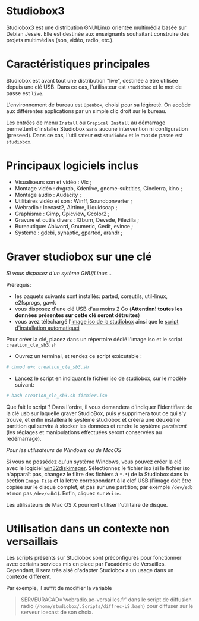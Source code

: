 Studiobox3
=============================================

Studiobox3 est une distribution GNU/Linux orientée multimédia 
basée sur Debian Jessie. Elle est destinée aux enseignants souhaitant 
construire des projets multimédias (son, vidéo, radio, etc.).

# Caractéristiques principales #

Studiobox est avant tout une distribution "live", destinée à être utilisée depuis une clé USB. Dans ce cas, l'utilisateur est `studiobox` et le mot de passe est `live`.

L'environnement de bureau est `Openbox`, choisi pour sa légèreté. On accède aux différentes applications par un simple clic droit sur le bureau.

Les entrées de menu `Install` ou `Grapical Install` au démarrage permettent d'installer Studiobox sans aucune intervention ni configuration (preseed). Dans ce cas, l'utilisateur est `studiobox` et le mot de passe est `studiobox`.

# Principaux logiciels inclus #

* Visualiseurs son et vidéo : Vlc ;
* Montage vidéo : dvgrab, Kdenlive, gnome-subtitles, Cinelerra, kino ;
* Montage audio : Audacity ;
* Utilitaires vidéo et son : Winff, Soundconverter ;
* Webradio : Icecast2, Airtime, Liquidsoap ;
* Graphisme : Gimp, Gpicview, Gcolor2 ;
* Gravure et outils divers : Xfburn, Devede, Filezilla ;
* Bureautique: Abiword, Gnumeric, Gedit, evince ;
* Système : gdebi, synaptic, gparted, arandr ;


# Graver studiobox sur une clé #

_Si vous disposez d'un sytème GNU/Linux..._

Prérequis:
* les paquets suivants sont installés: parted, coreutils, util-linux, e2fsprogs, gawk
* vous disposez d'une clé USB d'au moins 2 Go (**Attention! toutes les données présentes sur cette clé seront détruites**)
* vous avez téléchargé l'[image iso de la studiobox](http://www.education-aux-medias.ac-versailles.fr/studiobox/) ainsi que le [script d'installation automatiquei](http://www.education-aux-medias.ac-versailles.fr/studiobox/creation_cle_sb3.sh)

Pour créer la clé, placez dans un répertoire dédié l'image iso et le script `creation_cle_sb3.sh`

* Ouvrez un terminal, et rendez ce script exécutable :
```sh
# chmod u+x creation_cle_sb3.sh
```
* Lancez le script en indiquant le fichier iso de studiobox, sur le modèle suivant:

```sh
# bash creation_cle_sb3.sh fichier.iso
```

Que fait le script ? Dans l'ordre, il vous demandera d'indiquer l'identifiant de la clé usb sur laquelle graver StudioBox, puis y supprimera tout ce qui s'y trouve, et enfin installera le système studiobox et créera une deuxième partition qui servira à stocker les données et rendre le système _persistant_ (les réglages et manipulations effectuées seront conservées au redémarrage).

_Pour les utilisateurs de Windows ou de MacOS_

Si vous ne possédez qu'un système Windows, vous pouvez créer la clé avec le logiciel [win32diskimager](http://sourceforge.net/projects/win32diskimager/). Sélectionnez le fichier iso (si le fichier iso n'apparaît pas, changez le filtre des fichiers à `*.*`) de la Studiobox dans la section `Image File` et la lettre correspondant à la clef USB (l'image doit être copiée sur le disque complet, et pas sur une partition; par exemple `/dev/sdb` et non pas `/dev/sdb1`). Enfin, cliquez sur `Write`.

Les utilisateurs de Mac OS X pourront utiliser l'utilitaire de disque.

# Utilisation dans un contexte non versaillais #

Les scripts présents sur Studiobox sont préconfigurés pour fonctionner avec certains services mis en place par l'académie de Versailles. Cependant, il sera très aisé d'adapter Studiobox a un usage dans un contexte différent.

Par exemple, il suffit de modifier la variable 
> SERVEURACAD='webradio.ac-versailles.fr'
dans le script de diffusion radio (`/home/studiobox/.Scripts/diffrec-LS.bash`) pour diffuser sur le serveur icecast de son choix.
